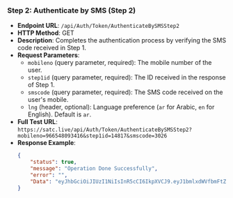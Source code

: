 ### Step 2: Authenticate by SMS (Step 2)

- **Endpoint URL**: `/api/Auth/Token/AuthenticateBySMSStep2`
- **HTTP Method**: GET
- **Description**: Completes the authentication process by verifying the SMS code received in Step 1.
- **Request Parameters**:
  - `mobileno` (query parameter, required): The mobile number of the user.
  - `step1id` (query parameter, required): The ID received in the response of Step 1.
  - `smscode` (query parameter, required): The SMS code received on the user's mobile.
  - `lng` (header, optional): Language preference (`ar` for Arabic, `en` for English). Default is `ar`.
- **Full Test URL**: `https://satc.live/api/Auth/Token/AuthenticateBySMSStep2?mobileno=966548093416&step1id=14817&smscode=3026`
- **Response Example**:
    ```json
    {
        "status": true,
        "message": "Operation Done Successfully",
        "error": "",
        "Data": "eyJhbGciOiJIUzI1NiIsInR5cCI6IkpXVCJ9.eyJ1bmlxdWVfbmFtZSI6IjU0ODA5MzQxNiIsInJvbGUiOiJDdXN0b21lcnMiLCJBZ2VuY3lfSUQiOiIxMDM2OCIsIlVzZXJJZCI6IjIxMzUzIiwibmJmIjoxNzE4MDM3NTY2LCJleHAiOjE3MTgwNDQ3NjYsImlhdCI6MTcxODAzNzU2NiwiaXNzIjoiaHR0cHM6Ly9zYXlhcmF0ZWNoLmNvbS8iLCJhdWQiOiJodHRwczovL3NheWFyYXRlY2guY29tLyJ9.avtv0eTaA4xBYYDzMnMuw2oUGicDvqT08zIu-G6f24E"
    }
    ```
